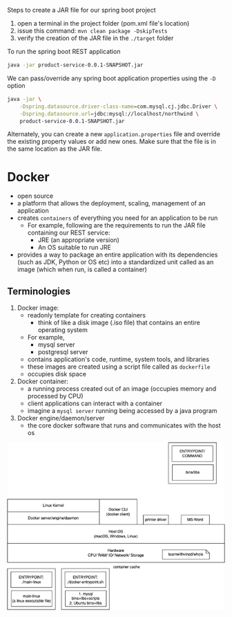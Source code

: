 Steps to create a JAR file for our spring boot project

1. open a terminal in the project folder (pom.xml file's location)
1. issue this command: `mvn clean package -DskipTests`
1. verify the creation of the JAR file in the `./target` folder

To run the spring boot REST application

```sh
java -jar product-service-0.0.1-SNAPSHOT.jar

```

We can pass/override any spring boot application properties using the `-D` option

```sh
java -jar \
    -Dspring.datasource.driver-class-name=com.mysql.cj.jdbc.Driver \
    -Dspring.datasource.url=jdbc:mysql://localhost/northwind \
    product-service-0.0.1-SNAPSHOT.jar

```

Alternately, you can create a new `application.properties` file and override the existing property values or add new ones. Make sure that the file is in the same location as the JAR file.

# Docker

- open source
- a platform that allows the deployment, scaling, management of an application
- creates `containers` of everything you need for an application to be run
  - For example, following are the requirements to run the JAR file containing our REST service:
    - JRE (an appropriate version)
    - An OS suitable to run JRE
- provides a way to package an entire application with its dependencies (such as JDK, Python or OS etc) into a standardized unit called as an image (which when run, is called a container)

## Terminologies

1. Docker image:
   - readonly template for creating containers
     - think of like a disk image (.iso file) that contains an entire operating system
   - For example,
     - mysql server
     - postgresql server
   - contains application's code, runtime, system tools, and libraries
   - these images are created using a script file called as `dockerfile`
   - occupies disk space
1. Docker container:
   - a running process created out of an image (occupies memory and processed by CPU)
   - client applications can interact with a container
   - imagine a `mysql server` running being accessed by a java program
1. Docker engine/daemon/server
   - the core docker software that runs and communicates with the host os

![](./docker.dio.png)
